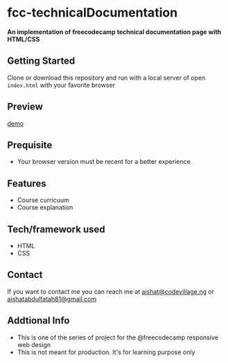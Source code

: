 # fcc-technicalDocumentation
**An implementation of freecodecamp technical documentation page with HTML/CSS**

## Getting Started
Clone or download this repository and run with a local server of open `index.html` with your favorite browser

## Preview
[demo](https://fcc-productpage.netlify.app/)
## Prequisite
- Your browser version must be recent for a better experience

## Features
- Course curricuum
-  Course explanation

## Tech/framework used
- HTML
- CSS


## Contact
If you want to contact me you can reach me at aishat@codevillage.ng or aishatabdulfatah81@gmail.com

## Addtional Info
- This is one of the series of project for the @freecodecamp responsive web design 
- This is not meant for production. It's for learning purpose only 
